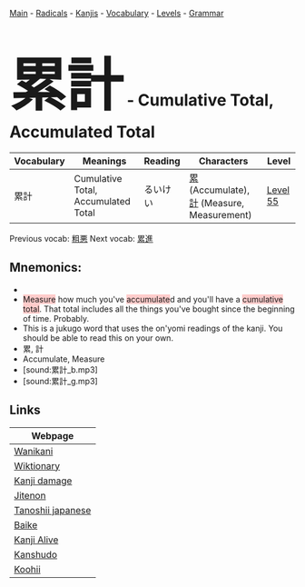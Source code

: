 <style> bigfont {font-size: 100px}</style>
[Main](../README.md) -
[Radicals](../radicals.md) -
[Kanjis](../kanjis.md) -
[Vocabulary](../vocabulary.md) -
[Levels](../levels.md) -
[Grammar](../grammar.md)
# <bigfont> 累計</bigfont> - Cumulative Total, Accumulated Total 

| Vocabulary | Meanings | Reading | Characters | Level |
| --- | --- | --- | --- | --- |
| 累計 | Cumulative Total, Accumulated Total | るいけい |  [累](../kanjis/累.md) (Accumulate), [計](../kanjis/計.md) (Measure, Measurement) | [Level 55](../levels/wk_level55.md) |

Previous vocab: [粗悪](粗悪.md) Next vocab: [累進](累進.md) 

## Mnemonics:

* 
* <span style="background-color:#ffcccb"> Measure</span> how much you've <span style="background-color:#ffcccb"> accumulate</span>d and you'll have a <span style="background-color:#ffcccb"> cumulative total</span>. That total includes all the things you've bought since the beginning of time. Probably.
* This is a jukugo word that uses the on'yomi readings of the kanji. You should be able to read this on your own.
* 累, 計
* Accumulate, Measure
* [sound:累計_b.mp3]
* [sound:累計_g.mp3]


## Links 

| Webpage |
| --- |
| [Wanikani          ](https://www.wanikani.com/kanji/累計) |
| [Wiktionary        ](https://en.wiktionary.org/wiki/累計) |
| [Kanji damage      ](http://www.kanjidamage.com/kanji/search?utf8=✓&q=累計) |
| [Jitenon           ](https://jitenon.com/kanji/累計) |
| [Tanoshii japanese ](https://www.tanoshiijapanese.com/dictionary/kanji.cfm?k=累計) |
| [Baike             ](https://baike.baidu.com/item/累計) |
| [Kanji Alive       ](https://app.kanjialive.com/累計) |
| [Kanshudo          ](https://www.kanshudo.com/searchmn?q=累計) |
| [Koohii            ](https://kanji.koohii.com/study/kanji/累計) |
